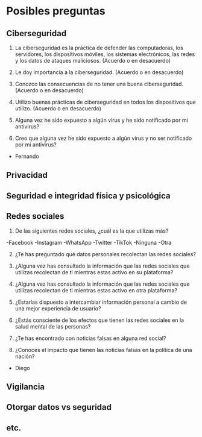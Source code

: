 # Posibles preguntas

## Ciberseguridad

1. La ciberseguridad es la práctica de defender las computadoras, los servidores, los dispositivos móviles, los sistemas electrónicos, las redes y los datos de ataques maliciosos. (Acuerdo o en desacuerdo)

2. Le doy importancia a la ciberseguridad. (Acuerdo o en desacuerdo)

3. Conozco las consecuencias de no tener una buena ciberseguridad. (Acuerdo o en desacuerdo)

4. Utilizo buenas prácticas de ciberseguridad en todos los dispositivos que utilizo. (Acuerdo o en desacuerdo)

5. Alguna vez he sido expuesto a algún virus y he sido notificado por mi antivirus?

6. Creo que alguna vez he sido expuesto a algún virus y no ser notificado por mi antivirus?

- Fernando

## Privacidad

## Seguridad e integridad física y psicológica

## Redes sociales
1. De las siguientes redes sociales, ¿cuál es la que utilizas más?

-Facebook
-Instagram
-WhatsApp 
-Twitter 
-TikTok 
-Ninguna
-Otra

2. ¿Te has preguntado qué datos personales recolectan las redes sociales? 

3. ¿Alguna vez has consultado la información que las redes sociales que utilizas recolectan de ti mientras estas activo en su plataforma? 

4. ¿Alguna vez has consultado la información que las redes sociales que utilizas recolectan de ti mientras estas activo en otra plataforma?  

5. ¿Estarías dispuesto a intercambiar información personal a cambio de una mejor experiencia de usuario? 

6. ¿Estás consciente de los efectos que tienen las redes sociales en la salud mental de las personas?

7. ¿Te has encontrado con noticias falsas en alguna red social?

8. ¿Conoces el impacto que tienen las noticias falsas en la política de una nación?
- Diego

## Vigilancia

## Otorgar datos vs seguridad

## etc.
